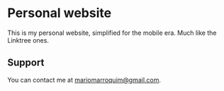 # Personal website

This is my personal website, simplified for the mobile era. Much like the Linktree ones.

## Support

You can contact me at mariomarroquim@gmail.com.
